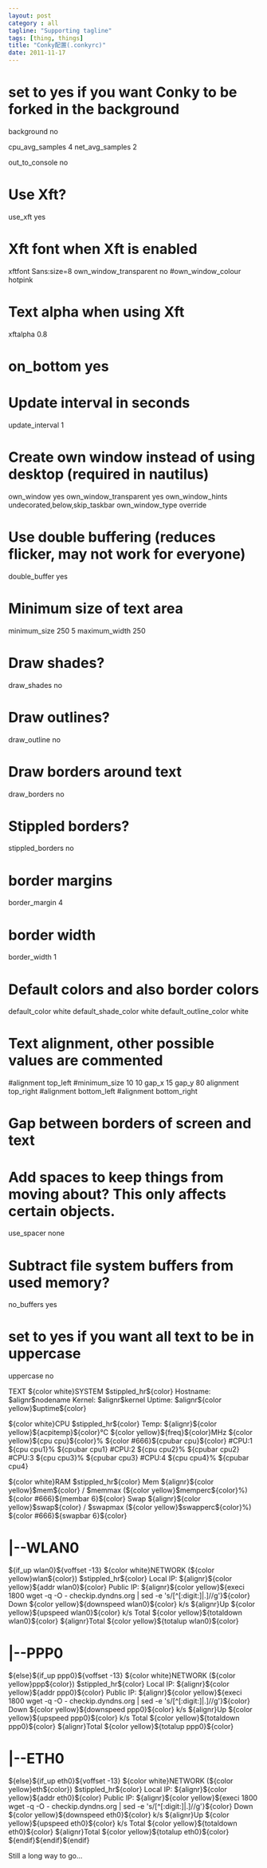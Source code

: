 ```yaml
---
layout: post
category : all
tagline: "Supporting tagline"
tags: [thing, things]
title: "Conky配置(.conkyrc)"
date: 2011-11-17
---
```

# set to yes if you want Conky to be forked in the background
background no

cpu_avg_samples 4
net_avg_samples 2

out_to_console no

# Use Xft?
use_xft yes

# Xft font when Xft is enabled
xftfont Sans:size=8
own_window_transparent no
#own_window_colour hotpink
# Text alpha when using Xft
xftalpha 0.8

# on_bottom yes


# Update interval in seconds
update_interval 1
# Create own window instead of using desktop (required in nautilus)
own_window yes
own_window_transparent yes
own_window_hints undecorated,below,skip_taskbar
own_window_type override

# Use double buffering (reduces flicker, may not work for everyone)
double_buffer yes

# Minimum size of text area
minimum_size 250 5
maximum_width 250

# Draw shades?
draw_shades no

# Draw outlines?
draw_outline no

# Draw borders around text
draw_borders no

# Stippled borders?
stippled_borders no

# border margins
border_margin 4

# border width
border_width 1

# Default colors and also border colors
default_color white
default_shade_color white
default_outline_color white

# Text alignment, other possible values are commented
#alignment top_left
#minimum_size 10 10
gap_x 15
gap_y 80
alignment top_right
#alignment bottom_left
#alignment bottom_right

# Gap between borders of screen and text

# Add spaces to keep things from moving about?  This only affects certain objects.
use_spacer none

# Subtract file system buffers from used memory?
no_buffers yes

# set to yes if you want all text to be in uppercase
uppercase no


TEXT
\${color white}SYSTEM \$stippled_hr\${color}
Hostname: \$alignr\$nodename
Kernel: \$alignr\$kernel
Uptime: \$alignr\${color yellow}\$uptime\${color}


\${color white}CPU \$stippled_hr\${color}
Temp: \${alignr}\${color yellow}\${acpitemp}\${color}℃
\${color yellow}\${freq}\${color}MHz \${color yellow}\${cpu cpu}\${color}% \${color #666}\${cpubar cpu}\${color}
#CPU:1  \${cpu cpu1}% \${cpubar cpu1}
#CPU:2  \${cpu cpu2}% \${cpubar cpu2}
#CPU:3  \${cpu cpu3}% \${cpubar cpu3}
#CPU:4  \${cpu cpu4}% \${cpubar cpu4}


\${color white}RAM \$stippled_hr\${color}
Mem \${alignr}\${color yellow}\$mem\${color} / \$memmax (\${color yellow}\$memperc\${color}%)
\${color #666}\${membar 6}\${color}
Swap \${alignr}\${color yellow}\$swap\${color} / \$swapmax (\${color yellow}\$swapperc\${color}%)
\${color #666}\${swapbar 6}\${color}


# |--WLAN0
\${if_up wlan0}\${voffset -13}
\${color white}NETWORK (\${color yellow}wlan\${color}) \$stippled_hr\${color}
Local IP: \${alignr}\${color yellow}\${addr wlan0}\${color}
Public IP: \${alignr}\${color yellow}\${execi 1800 wget -q -O - checkip.dyndns.org | sed -e 's/[^[:digit:]\|.]//g'}\${color}
Down \${color yellow}\${downspeed wlan0}\${color} k/s \${alignr}Up \${color yellow}\${upspeed wlan0}\${color} k/s
Total \${color yellow}\${totaldown wlan0}\${color} \${alignr}Total \${color yellow}\${totalup wlan0}\${color}
# |--PPP0
\${else}\${if_up ppp0}\${voffset -13}
\${color white}NETWORK (\${color yellow}ppp\${color}) \$stippled_hr\${color}
Local IP: \${alignr}\${color yellow}\${addr ppp0}\${color}
Public IP: \${alignr}\${color yellow}\${execi 1800 wget -q -O - checkip.dyndns.org | sed -e 's/[^[:digit:]\|.]//g'}\${color}
Down \${color yellow}\${downspeed ppp0}\${color} k/s \${alignr}Up \${color yellow}\${upspeed ppp0}\${color} k/s
Total \${color yellow}\${totaldown ppp0}\${color} \${alignr}Total \${color yellow}\${totalup ppp0}\${color}
# |--ETH0
\${else}\${if_up eth0}\${voffset -13}
\${color white}NETWORK (\${color yellow}eth\${color}) \$stippled_hr\${color}
Local IP: \${alignr}\${color yellow}\${addr eth0}\${color}
Public IP: \${alignr}\${color yellow}\${execi 1800 wget -q -O - checkip.dyndns.org | sed -e 's/[^[:digit:]\|.]//g'}\${color}
Down \${color yellow}\${downspeed eth0}\${color} k/s \${alignr}Up \${color yellow}\${upspeed eth0}\${color} k/s
Total \${color yellow}\${totaldown eth0}\${color} \${alignr}Total \${color yellow}\${totalup eth0}\${color}
\${endif}\${endif}\${endif}

Still a long way to go...